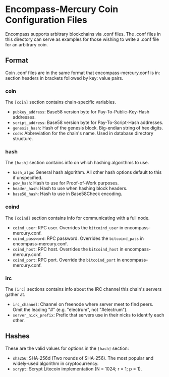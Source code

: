 # Encompass-Mercury Coin Configuration Files

Encompass supports arbitrary blockchains via .conf files.
The .conf files in this directory can serve as examples
for those wishing to write a .conf file for an arbitrary coin.


## Format

Coin .conf files are in the same format that encompass-mercury.conf is in:
section headers in brackets followed by key: value pairs.

### coin

The `[coin]` section contains chain-specific variables.

- `pubkey_address`: Base58 version byte for Pay-To-Public-Key-Hash addresses.
- `script_address`: Base58 version byte for Pay-To-Script-Hash addresses.
- `genesis_hash`: Hash of the genesis block. Big-endian string of hex digits.
- `code`: Abbreviation for the chain's name. Used in database directory structure.

### hash

The `[hash]` section contains info on which hashing algorithms to use.

- `hash_algo`: General hash algorithm. All other hash options default to this if unspecified.
- `pow_hash`: Hash to use for Proof-of-Work purposes.
- `header_hash`: Hash to use when hashing block headers.
- `base58_hash`: Hash to use in Base58Check encoding.

### coind

The `[coind]` section contains info for communicating with a full node.

- `coind_user`: RPC user. Overrides the `bitcoind_user` in encompass-mercury.conf.
- `coind_password`: RPC password. Overrides the `bitcoind_pass` in encompass-mercury.conf.
- `coind_host`: RPC host. Overrides the `bitcoind_host` in encompass-mercury.conf.
- `coind_port`: RPC port. Override the `bitcoind_port` in encompass-mercury.conf.

### irc

The `[irc]` sections contains info about the IRC channel this chain's servers gather at.

- `irc_channel`: Channel on freenode where server meet to find peers.
  Omit the leading "#" (e.g. "electrum", not "#electrum").
- `server_nick_prefix`: Prefix that servers use in their nicks to identify each other.


## Hashes

These are the valid values for options in the `[hash]` section:

- `sha256`: SHA-256d (Two rounds of SHA-256). The most popular and widely-used algorithm in cryptocurrency.
- `scrypt`: Scrypt Litecoin implementation (N = 1024; r = 1; p = 1).

